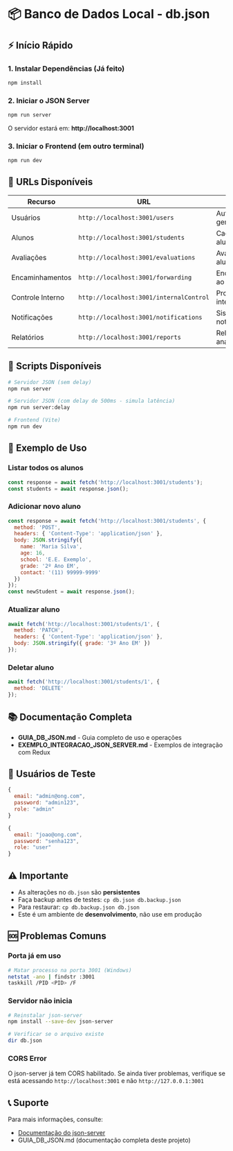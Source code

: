 # 📦 Banco de Dados Local - db.json

## ⚡ Início Rápido

### 1. Instalar Dependências (Já feito)
```bash
npm install
```

### 2. Iniciar o JSON Server
```bash
npm run server
```
O servidor estará em: **http://localhost:3001**

### 3. Iniciar o Frontend (em outro terminal)
```bash
npm run dev
```

## 🎯 URLs Disponíveis

| Recurso | URL | Descrição |
|---------|-----|-----------|
| Usuários | `http://localhost:3001/users` | Autenticação e gerenciamento |
| Alunos | `http://localhost:3001/students` | Cadastro de alunos |
| Avaliações | `http://localhost:3001/evaluations` | Avaliações dos alunos |
| Encaminhamentos | `http://localhost:3001/forwarding` | Encaminhamentos ao mercado |
| Controle Interno | `http://localhost:3001/internalControl` | Processos internos |
| Notificações | `http://localhost:3001/notifications` | Sistema de notificações |
| Relatórios | `http://localhost:3001/reports` | Relatórios e análises |

## 🔧 Scripts Disponíveis

```bash
# Servidor JSON (sem delay)
npm run server

# Servidor JSON (com delay de 500ms - simula latência)
npm run server:delay

# Frontend (Vite)
npm run dev
```

## 📝 Exemplo de Uso

### Listar todos os alunos
```javascript
const response = await fetch('http://localhost:3001/students');
const students = await response.json();
```

### Adicionar novo aluno
```javascript
const response = await fetch('http://localhost:3001/students', {
  method: 'POST',
  headers: { 'Content-Type': 'application/json' },
  body: JSON.stringify({
    name: 'Maria Silva',
    age: 16,
    school: 'E.E. Exemplo',
    grade: '2º Ano EM',
    contact: '(11) 99999-9999'
  })
});
const newStudent = await response.json();
```

### Atualizar aluno
```javascript
await fetch('http://localhost:3001/students/1', {
  method: 'PATCH',
  headers: { 'Content-Type': 'application/json' },
  body: JSON.stringify({ grade: '3º Ano EM' })
});
```

### Deletar aluno
```javascript
await fetch('http://localhost:3001/students/1', {
  method: 'DELETE'
});
```

## 📚 Documentação Completa

- **GUIA_DB_JSON.md** - Guia completo de uso e operações
- **EXEMPLO_INTEGRACAO_JSON_SERVER.md** - Exemplos de integração com Redux

## 🔑 Usuários de Teste

```javascript
{
  email: "admin@ong.com",
  password: "admin123",
  role: "admin"
}

{
  email: "joao@ong.com",
  password: "senha123",
  role: "user"
}
```

## ⚠️ Importante

- As alterações no `db.json` são **persistentes**
- Faça backup antes de testes: `cp db.json db.backup.json`
- Para restaurar: `cp db.backup.json db.json`
- Este é um ambiente de **desenvolvimento**, não use em produção

## 🆘 Problemas Comuns

### Porta já em uso
```bash
# Matar processo na porta 3001 (Windows)
netstat -ano | findstr :3001
taskkill /PID <PID> /F
```

### Servidor não inicia
```bash
# Reinstalar json-server
npm install --save-dev json-server

# Verificar se o arquivo existe
dir db.json
```

### CORS Error
O json-server já tem CORS habilitado. Se ainda tiver problemas, verifique se está acessando `http://localhost:3001` e não `http://127.0.0.1:3001`

## 📞 Suporte

Para mais informações, consulte:
- [Documentação do json-server](https://github.com/typicode/json-server)
- GUIA_DB_JSON.md (documentação completa deste projeto)

